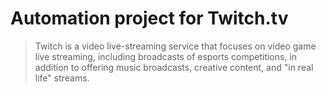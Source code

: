 ﻿# Automation project for Twitch.tv
 > Twitch is a video live-streaming service that focuses on video game live streaming,
> including broadcasts of esports competitions, in addition to offering music broadcasts, creative content, and "in real life" streams.
